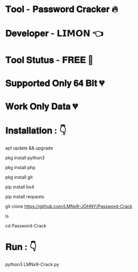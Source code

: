 # 𝐓𝐨𝐨𝐥 - 𝐏𝐚𝐬𝐬𝐰𝐨𝐫𝐝 𝐂𝐫𝐚𝐜𝐤𝐞𝐫 🔥
# 𝐃𝐞𝐯𝐞𝐥𝐨𝐩𝐞𝐫 - 𝗟𝗜𝗠𝗢𝗡 👈
# 𝐓𝐨𝐨𝐥 𝐒𝐭𝐮𝐭𝐮𝐬 - 𝐅𝐑𝐄𝐄 💚
# 𝐒𝐮𝐩𝐩𝐨𝐫𝐭𝐞𝐝 𝐎𝐧𝐥𝐲 𝟔𝟒 𝐁𝐢𝐭 💔
# 𝐖𝐨𝐫𝐤 𝐎𝐧𝐥𝐲 𝐃𝐚𝐭𝐚 💔


# 𝐈𝐧𝐬𝐭𝐚𝐥𝐥𝐚𝐭𝐢𝐨𝐧 : 👇


apt update && upgrade

pkg install python3

pkg install php

pkg install git

pip install bs4

pip install requests

git clone https://github.com/LMNx9-JOHNY/Password-Crack

ls

cd Password-Crack

# 𝐑𝐮𝐧 : 👇


python3 LMNx9-Crack.py
